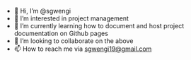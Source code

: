 - 👋 Hi, I’m @sgwengi
- 👀 I’m interested in project management
- 🌱 I’m currently learning how to document and  host project documentation on Github pages
- 💞️ I’m looking to collaborate on the above
- 📫 How to reach me via sgwengi19@gmail.com

<!---
sgwengi/sgwengi is a ✨ special ✨ repository because its `README.md` (this file) appears on your GitHub profile.
You can click the Preview link to take a look at your changes.
--->

